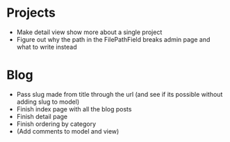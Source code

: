 # Projects
- Make detail view show more about a single project
- Figure out why the path in the FilePathField breaks admin page and what to write instead


# Blog
- Pass slug made from title through the url (and see if its possible without adding slug to model)
- Finish index page with all the blog posts
- Finish detail page
- Finish ordering by category
- (Add comments to model and view)